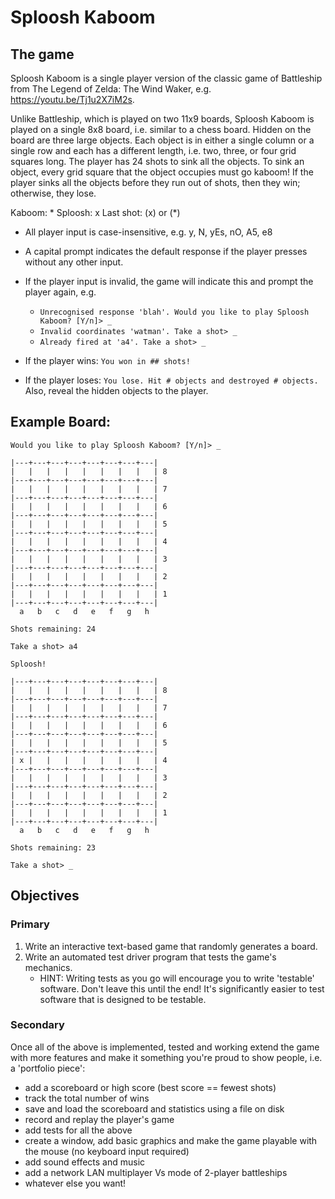 # Sploosh Kaboom

## The game

Sploosh Kaboom is a single player version of the classic game of Battleship from The Legend of Zelda: The Wind Waker, e.g. <https://youtu.be/Tj1u2X7iM2s>.

Unlike Battleship, which is played on two 11x9 boards, Sploosh Kaboom is played on a single 8x8 board, i.e. similar to a chess board. Hidden on the board are three large objects. Each object is in either a single column or a single row and each has a different length, i.e. two, three, or four grid squares long. The player has 24 shots to sink all the objects. To sink an object, every grid square that the object occupies must go kaboom! If the player sinks all the objects before they run out of shots, then they win; otherwise, they lose.

Kaboom:     *
Sploosh:    x
Last shot: (x) or (*)

- All player input is case-insensitive, e.g. y, N, yEs, nO, A5, e8

- A capital prompt indicates the default response if the player presses <enter>
  without any other input.
  
- If the player input is invalid, the game will indicate this and  prompt the
  player again, e.g.
  - `Unrecognised response 'blah'. Would you like to play Sploosh Kaboom? [Y/n]> _`
  - `Invalid coordinates 'watman'. Take a shot> _`
  - `Already fired at 'a4'. Take a shot> _`
  
- If the player wins:
  `You won in ## shots!`
  
- If the player loses:
  `You lose. Hit # objects and destroyed # objects.`
  Also, reveal the hidden objects to the player.

## Example Board:

```
Would you like to play Sploosh Kaboom? [Y/n]> _

|---+---+---+---+---+---+---+---|
|   |   |   |   |   |   |   |   | 8
|---+---+---+---+---+---+---+---|
|   |   |   |   |   |   |   |   | 7
|---+---+---+---+---+---+---+---|
|   |   |   |   |   |   |   |   | 6 
|---+---+---+---+---+---+---+---|
|   |   |   |   |   |   |   |   | 5
|---+---+---+---+---+---+---+---|
|   |   |   |   |   |   |   |   | 4
|---+---+---+---+---+---+---+---|
|   |   |   |   |   |   |   |   | 3
|---+---+---+---+---+---+---+---|
|   |   |   |   |   |   |   |   | 2
|---+---+---+---+---+---+---+---|
|   |   |   |   |   |   |   |   | 1
|---+---+---+---+---+---+---+---|
  a   b   c   d   e   f   g   h

Shots remaining: 24

Take a shot> a4

Sploosh!

|---+---+---+---+---+---+---+---|
|   |   |   |   |   |   |   |   | 8
|---+---+---+---+---+---+---+---|
|   |   |   |   |   |   |   |   | 7
|---+---+---+---+---+---+---+---|
|   |   |   |   |   |   |   |   | 6 
|---+---+---+---+---+---+---+---|
|   |   |   |   |   |   |   |   | 5
|---+---+---+---+---+---+---+---|
| x |   |   |   |   |   |   |   | 4
|---+---+---+---+---+---+---+---|
|   |   |   |   |   |   |   |   | 3
|---+---+---+---+---+---+---+---|
|   |   |   |   |   |   |   |   | 2
|---+---+---+---+---+---+---+---|
|   |   |   |   |   |   |   |   | 1
|---+---+---+---+---+---+---+---|
  a   b   c   d   e   f   g   h

Shots remaining: 23

Take a shot> _
```

## Objectives

### Primary

1. Write an interactive text-based game that randomly generates a board.
2. Write an automated test driver program that tests the game's mechanics.
    - HINT: Writing tests as you go will encourage you to write 'testable' software. Don't leave this until the end! It's significantly easier to test software that is designed to be testable.

### Secondary

Once all of the above is implemented, tested and working extend the game with more features and make it something you're proud to show people, i.e. a 'portfolio piece':
- add a scoreboard or high score (best score == fewest shots)
- track the total number of wins
- save and load the scoreboard and statistics using a file on disk
- record and replay the player's game
- add tests for all the above
- create a window, add basic graphics and make the game playable with the mouse (no keyboard input required)
- add sound effects and music
- add a network LAN multiplayer Vs mode of 2-player battleships
- whatever else you want!
